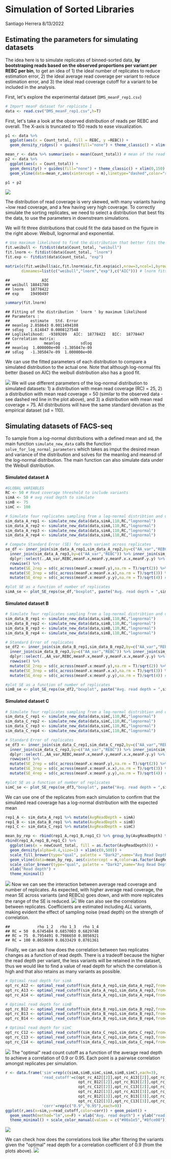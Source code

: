 Simulation of Sorted Libraries
================
Santiago Herrera
8/13/2022

Estimating the parameters for simulating datasets
-------------------------------------------------

The idea here is to simulate replicates of binned-sorted data, **by bootstraping reads based on the observed proportions per variant per REBC per bin**, to get an idea of 1) the ideal number of replicates to reduce estimation error, 2) the ideal average read coverage per variant to reduce estimation error, and 3) the ideal read coverage cutoff for a variant to be included in the analysis.

First, let's explore the experimental dataset (`DMS_meanF_rep1.csv`)

``` r
# Import meanF dataset for replicate 1
data <- read.csv("DMS_meanF_rep1.csv",h=T)
```

First, let's take a look at the observed distribution of reads per REBC and overall. The X-axis is truncated to 150 reads to ease visualization.

``` r
p1 <- data %>%
  ggplot(aes(x = Count_total, fill = REBC, y =REBC)) + 
  geom_density_ridges() + guides(fill="none") + theme_classic() + xlim(0,150)

mean_r <- data %>% summarise(m = mean(Count_total)) # mean of the read coverage across libraries
p2 <- data %>%
  ggplot(aes(x = Count_total)) + 
  geom_density() + guides(fill="none") + theme_classic() + xlim(0,150) + 
  geom_vline(data=mean_r,aes(xintercept = m),linetype="dashed",color="red")

p1 + p2
```

![](simulate_replicates_active_variants_GitHub_files/figure-markdown_github/unnamed-chunk-3-1.png)

The distribution of read coverage is very skewed, with many variants having ~low read coverage, and a few having very high coverage. To correctly simulate the sorting replicates, we need to select a distribution that best fits the data, to use the parameters in downstream simulations.

We will fit three distributions that could fit the data based on the figure in the right above: Weibull, lognormal and exponential.

``` r
# Use maximum likelihood to find the distribution that better fits the the read distribution data
fit.weibull <- fitdist(data$Count_total, "weibull")
fit.lnorm <- fitdist(data$Count_total, "lnorm")
fit.exp <- fitdist(data$Count_total, "exp")
```

``` r
matrix(c(fit.weibull$aic,fit.lnorm$aic,fit.exp$aic),nrow=3,ncol=1,byrow = T,
       dimnames=list(c("weibull","lnorm","exp"),c("AIC"))) # lnorm fits the data better based on AIC --> use this to simulate data
```

    ##              AIC
    ## weibull 18841780
    ## lnorm   18778422
    ## exp     19490497

``` r
summary(fit.lnorm)
```

    ## Fitting of the distribution ' lnorm ' by maximum likelihood 
    ## Parameters : 
    ##         estimate   Std. Error
    ## meanlog 2.858643 0.0011494108
    ## sdlog   1.614847 0.0008127548
    ## Loglikelihood:  -9389209   AIC:  18778422   BIC:  18778447 
    ## Correlation matrix:
    ##               meanlog         sdlog
    ## meanlog  1.000000e+00 -1.305047e-09
    ## sdlog   -1.305047e-09  1.000000e+00

We can use the fitted parameters of each distribution to compare a simulated distribution to the actual one. Note that although log-normal fits better (based on AIC) the weibull distribution also has a good fit.

![](simulate_replicates_active_variants_GitHub_files/figure-markdown_github/unnamed-chunk-6-1.png)
We will use different parameters of the log-normal distribution to simulated datasets: 1) a distribution with mean read coverage (RC) = 25, 2) a distribution with mean read coverage = 50 (similar to the observed data - see dashed red line in the plot above), and 3) a distribution with mean read coverage = 75. All distributions will have the same standard deviation as the empirical dataset (sd = 110).

Simulating datasets of FACS-seq
-------------------------------

To sample from a log-normal distributions with a defined mean and sd, the main function `simulate_new_data` calls the function `solve_for_log_normal_parameters` which takes as imput the desired mean and variance of the distribution and solves for the meanlog and meansd of the log-normal distribution. The main function can also simulate data under the Weibull distribution.

#### Simulated dataset A

``` r
#GLOBAL VARIABLES
RC <- 50 # Read coverage threshold to include variants
simA <- 50 # avg read depth to simulate
simB <- 75
simC <- 100

# Simulate four replicates sampling from a log-normal distribtion and using the proportions of reads per bin per variant for variants with readCount >= RC.
sim_data_A_rep1 <- simulate_new_data(data,simA,110,RC,"lognormal")
sim_data_A_rep2 <- simulate_new_data(data,simA,110,RC,"lognormal")
sim_data_A_rep3 <- simulate_new_data(data,simA,110,RC,"lognormal")
sim_data_A_rep4 <- simulate_new_data(data,simA,110,RC,"lognormal")

# Compute Standard Error (SE) for each variant across replicates
se_df <- inner_join(sim_data_A_rep1,sim_data_A_rep2,by=c("AA_var","REBC")) %>%
  inner_join(sim_data_A_rep3,by=c("AA_var","REBC")) %>% inner_join(sim_data_A_rep4,by=c("AA_var","REBC")) %>%
  dplyr::select(.,AA_var,REBC,meanF.x,meanF.y,meanF.x.x,meanF.y.y) %>%
  rowwise() %>% 
  mutate(SE_2rep = sd(c_across(meanF.x:meanF.y),na.rm = T)/sqrt(2)) %>% # standard error of 2 replicates
  mutate(SE_3rep = sd(c_across(meanF.x:meanF.x.x),na.rm = T)/sqrt(3)) %>% # standard error of 3 replicates
  mutate(SE_4rep = sd(c_across(meanF.x:meanF.y.y),na.rm = T)/sqrt(4)) # standard error of 4 replicates

#plot SE as a function of number of replicates
simA_se <- plot_SE_reps(se_df,"boxplot", paste("Avg. read depth = ",simA,sep = ""))
```

#### Simulated dataset B

``` r
# Simulate four replicates sampling from a log-normal distribtion and using the proportions of reads per bin per variant for variants with readCount >= RC.
sim_data_B_rep1 <- simulate_new_data(data,simB,110,RC,"lognormal")
sim_data_B_rep2 <- simulate_new_data(data,simB,110,RC,"lognormal")
sim_data_B_rep3 <- simulate_new_data(data,simB,110,RC,"lognormal")
sim_data_B_rep4 <- simulate_new_data(data,simB,110,RC,"lognormal")

# Standard Error of replicates
se_df2 <- inner_join(sim_data_B_rep1,sim_data_B_rep2,by=c("AA_var","REBC")) %>%
  inner_join(sim_data_B_rep3,by=c("AA_var","REBC")) %>% inner_join(sim_data_B_rep4,by=c("AA_var","REBC")) %>%
  dplyr::select(.,AA_var,REBC,meanF.x,meanF.y,meanF.x.x,meanF.y.y) %>%
  rowwise() %>% 
  mutate(SE_2rep = sd(c_across(meanF.x:meanF.y),na.rm = T)/sqrt(2)) %>% # standard error of 2 replicates
  mutate(SE_3rep = sd(c_across(meanF.x:meanF.x.x),na.rm = T)/sqrt(3)) %>% # standard error of 3 replicates
  mutate(SE_4rep = sd(c_across(meanF.x:meanF.y.y),na.rm = T)/sqrt(4)) # standard error of 4 replicates

#plot SE as a function of number of replicates
simB_se <- plot_SE_reps(se_df2,"boxplot", paste("Avg. read depth = ",simB,sep = ""))
```

#### Simulated dataset C

``` r
# Simulate four replicates sampling from a log-normal distribtion and using the proportions of reads per bin per variant for variants with readCount >= RC.
sim_data_C_rep1 <- simulate_new_data(data,simC,110,RC,"lognormal")
sim_data_C_rep2 <- simulate_new_data(data,simC,110,RC,"lognormal")
sim_data_C_rep3 <- simulate_new_data(data,simC,110,RC,"lognormal")
sim_data_C_rep4 <- simulate_new_data(data,simC,110,RC,"lognormal")

# Standard Error of replicates
se_df3 <- inner_join(sim_data_C_rep1,sim_data_C_rep2,by=c("AA_var","REBC")) %>%
  inner_join(sim_data_C_rep3,by=c("AA_var","REBC")) %>% inner_join(sim_data_C_rep4,by=c("AA_var","REBC")) %>%
  dplyr::select(.,AA_var,REBC,meanF.x,meanF.y,meanF.x.x,meanF.y.y) %>%
  rowwise() %>% 
  mutate(SE_2rep = sd(c_across(meanF.x:meanF.y),na.rm = T)/sqrt(2)) %>% # standard error of 2 replicates
  mutate(SE_3rep = sd(c_across(meanF.x:meanF.x.x),na.rm = T)/sqrt(3)) %>% # standard error of 3 replicates
  mutate(SE_4rep = sd(c_across(meanF.x:meanF.y.y),na.rm = T)/sqrt(4)) # standard error of 4 replicates

#plot SE as a function of number of replicates
simC_se <- plot_SE_reps(se_df3,"boxplot", paste("Avg. read depth = ",simC,sep = ""))
```

We can use one of the replicates from each simulation to confirm that the simulated read coverage has a log-normal distribution with the expected mean

``` r
rep1_A <- sim_data_A_rep1 %>% mutate(AvgReadDepth = simA)
rep1_B <- sim_data_B_rep1 %>% mutate(AvgReadDepth = simB)
rep1_C <- sim_data_C_rep1 %>% mutate(AvgReadDepth = simC)

mean_by_rep <- rbind(rep1_A,rep1_B,rep1_C) %>% group_by(AvgReadDepth) %>% summarise(m = mean(newCount_total))
rbind(rep1_A,rep1_B,rep1_C) %>%
  ggplot(aes(x = newCount_total, fill = as.factor(AvgReadDepth))) +
  geom_density(alpha=0.4,size=1) + xlim(c(0,500)) + 
  scale_fill_brewer(type="qual", palette = "Dark2",name="Avg Read Depth") + 
  geom_vline(data=mean_by_rep, aes(xintercept = m,color=as.factor(AvgReadDepth)), linetype="dashed",size=0.7) +
  scale_color_brewer(type="qual", palette = "Dark2",name="Avg Read Depth") +
  xlab("Read depth") +
  theme_minimal() 
```

![](simulate_replicates_active_variants_GitHub_files/figure-markdown_github/unnamed-chunk-7-1.png)
Now we can see the interaction between average read coverage and number of replicates. As expected, with higher average read coverage, the mean SE across variants (and REBCs) goes down, and with more replicates the range of the SE is reduced. ![](simulate_replicates_active_variants_GitHub_files/figure-markdown_github/unnamed-chunk-8-1.png)
We can also see the correlations between replicates. Coefficients are estimated including *ALL* variants, making evident the effect of sampling noise (read depth) on the strength of correlation.

    ##            rho 1_2   rho 1_3   rho 1_4
    ## RC = 50  0.6745484 0.6857003 0.6829748
    ## RC = 75  0.7954491 0.7986650 0.8056921
    ## RC = 100 0.8658699 0.8633429 0.8701361

Finally, we can ask how does the correlation between two replicates changes as a function of read depth. There is a tradeoff because the higher the read depth per variant, the less variants will be retained in the dataset, thus we would like to find a value of read depth for which the correlation is high and that also retains as many variants as possible.

``` r
# Optimal read depth for simA
opt_rc_A12 <- optimal_read_cutoff(sim_data_A_rep1,sim_data_A_rep2,from=0,to=200)
opt_rc_A13 <- optimal_read_cutoff(sim_data_A_rep1,sim_data_A_rep3,from=0,to=200)
opt_rc_A14 <- optimal_read_cutoff(sim_data_A_rep1,sim_data_A_rep4,from=0,to=200)

# Optimal read depth for simB
opt_rc_B12 <- optimal_read_cutoff(sim_data_B_rep1,sim_data_B_rep2,from=0,to=200)
opt_rc_B13 <- optimal_read_cutoff(sim_data_B_rep1,sim_data_B_rep3,from=0,to=200)
opt_rc_B14 <- optimal_read_cutoff(sim_data_B_rep1,sim_data_B_rep4,from=0,to=200)

# Optimal read depth for simC
opt_rc_C12 <- optimal_read_cutoff(sim_data_C_rep1,sim_data_C_rep2,from=0,to=200)
opt_rc_C13 <- optimal_read_cutoff(sim_data_C_rep1,sim_data_C_rep3,from=0,to=200)
opt_rc_C14 <- optimal_read_cutoff(sim_data_C_rep1,sim_data_C_rep4,from=0,to=200)
```

![](simulate_replicates_active_variants_GitHub_files/figure-markdown_github/unnamed-chunk-11-1.png)
The "optimal" read count cutoff as a function of the average read depth to achieve a correlation of 0.9 or 0.95. Each point is a pairwise correlation amongst replicates per simulation.

``` r
r <- data.frame('sim'=rep(c(simA,simB,simC,simA,simB,simC),each=3),
                'read_cutoff'=c(opt_rc_A12[[2]],opt_rc_A13[[2]],opt_rc_A14[[2]], #optmal rc for 0.9
                                opt_rc_B12[[2]],opt_rc_B13[[2]],opt_rc_B14[[2]],
                                opt_rc_C12[[2]],opt_rc_C13[[2]],opt_rc_C14[[2]],
                                opt_rc_A12[[3]],opt_rc_A13[[3]],opt_rc_A14[[3]], #optmal rc for 0.95
                                opt_rc_B12[[3]],opt_rc_B13[[3]],opt_rc_B14[[3]],
                                opt_rc_C12[[3]],opt_rc_C13[[3]],opt_rc_C14[[3]]),
                'corr'=rep(c("0.9","0.95"),each=9))
ggplot(r,aes(x=sim,y=read_cutoff,color=corr)) + geom_point() +
  geom_smooth(method="lm",se=F) + xlab("Avg. read depth") + ylab("read coverage cutoff") + 
  theme_minimal() + scale_color_manual(values = c("#00a1e5","#8fce00"))
```

![](simulate_replicates_active_variants_GitHub_files/figure-markdown_github/unnamed-chunk-12-1.png)

We can check how does the correlations look like after filtering the variants given the "optimal" read depth for a correlation coefficient of 0.9 (from the plots above). ![](simulate_replicates_active_variants_GitHub_files/figure-markdown_github/unnamed-chunk-13-1.png)
